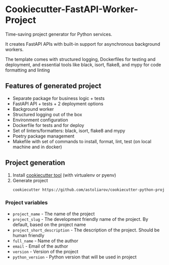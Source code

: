 # Cookiecutter-FastAPI-Worker-Project

Time-saving project generator for Python services. 

It creates FastAPI APIs with built-in support for asynchronous background workers. 

The template comes with structured logging, Dockerfiles for testing and deployment, and essential tools like black, isort, flake8, and mypy for code formatting and linting

## Features of generated project
- Separate package for business logic + tests
- FastAPI API + tests + 2 deployment options
- Background worker
- Structured logging out of the box
- Environment configuration
- Dockerfile for tests and for deploy
- Set of linters/formatters: black, isort, flake8 and mypy
- Poetry package management
- Makefile with set of commands to install, format, lint, test (on local machine and in docker)

## Project generation
1. Install [cookiecutter tool](https://github.com/cookiecutter/cookiecutter) (with virtualenv or pyenv)
2. Generate project
    ```bash
    cookiecutter https://github.com/astoliarov/cookiecutter-python-project
    ```
### Project variables
- `project_name` - The name of the project
- `project_slug` - The development friendly name of the project. By default, based on the project name
- `project_short_description` - The description of the project. Should be human friendly
- `full_name` - Name of the author
- `email` - Email of the author
- `version` - Version of the project
- `python_version` - Python version that will be used in project
